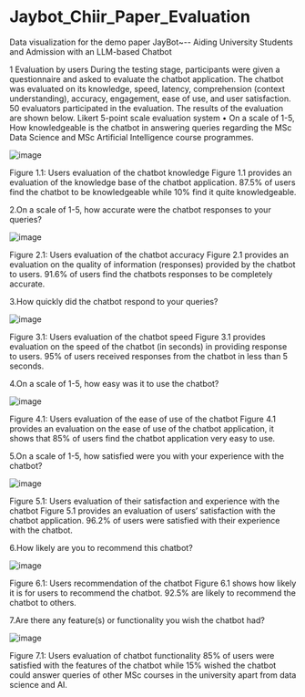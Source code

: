 # Jaybot_Chiir_Paper_Evaluation
Data visualization for the demo paper JayBot~-- Aiding University Students and Admission with an LLM-based Chatbot


1 Evaluation by users
During the testing stage, participants were given a questionnaire and asked to evaluate the chatbot application. The chatbot was evaluated on its knowledge, speed, latency, comprehension (context understanding), accuracy, engagement, ease of use, and user satisfaction. 50 evaluators participated in the evaluation. The results of the evaluation are shown below. 
Likert 5-point scale evaluation system
•	On a scale of 1-5, How knowledgeable is the chatbot in answering queries regarding the MSc Data Science and MSc Artificial Intelligence course programmes.

![image](https://github.com/Greenconsult/Jaybot_Chiir_Paper_Evaluation/assets/130986642/312b24a5-789a-4c84-b34c-a4f15f7260c5)

 
Figure 1.1: Users evaluation of the chatbot knowledge
Figure 1.1 provides an evaluation of the knowledge base of the chatbot application. 87.5% of users find the chatbot to be knowledgeable while 10% find it quite knowledgeable.

2.On a scale of 1-5, how accurate were the chatbot responses to your queries?
 
 ![image](https://github.com/Greenconsult/Jaybot_Chiir_Paper_Evaluation/assets/130986642/2699165b-d038-4b27-91c0-f1390ce2058c)

Figure 2.1: Users evaluation of the chatbot accuracy
Figure 2.1 provides an evaluation on the quality of information (responses) provided by the chatbot to users. 91.6% of users find the chatbots responses to be completely accurate.

3.How quickly did the chatbot respond to your queries?

![image](https://github.com/Greenconsult/Jaybot_Chiir_Paper_Evaluation/assets/130986642/071f7352-8d4e-4296-b2bf-4022f8d61dd7)
 
Figure 3.1: Users evaluation of the chatbot speed
Figure 3.1 provides evaluation on the speed of the chatbot (in seconds) in providing response to users. 95% of users received responses from the chatbot in less than 5 seconds.

4.On a scale of 1-5, how easy was it to use the chatbot?

![image](https://github.com/Greenconsult/Jaybot_Chiir_Paper_Evaluation/assets/130986642/63160212-2ac9-4ae1-879f-d3a1e7acc67f)
 
Figure 4.1: Users evaluation of the ease of use of the chatbot
Figure 4.1 provides an evaluation on the ease of use of the chatbot application, it shows that 85% of users find the chatbot application very easy to use.

5.On a scale of 1-5, how satisfied were you with your experience with the chatbot?

![image](https://github.com/Greenconsult/Jaybot_Chiir_Paper_Evaluation/assets/130986642/11e5f0b5-2da6-4e9e-8015-e3de39f9576a)
 
Figure 5.1: Users evaluation of their satisfaction and experience with the chatbot 
Figure 5.1 provides an evaluation of users’ satisfaction with the chatbot application. 96.2% of users were satisfied with their experience with the chatbot. 

6.How likely are you to recommend this chatbot?

![image](https://github.com/Greenconsult/Jaybot_Chiir_Paper_Evaluation/assets/130986642/e28749aa-c7cd-4e97-a720-2e2022c16b6a)

Figure 6.1: Users recommendation of the chatbot 
Figure 6.1 shows how likely it is for users to recommend the chatbot. 92.5% are likely to recommend the chatbot to others.

7.Are there any feature(s) or functionality you wish the chatbot had?

![image](https://github.com/Greenconsult/Jaybot_Chiir_Paper_Evaluation/assets/130986642/9a1dcb20-3b00-4ce3-a099-2ab94a02118b)

 
Figure 7.1: Users evaluation of chatbot functionality
85% of users were satisfied with the features of the chatbot while 15% wished the chatbot could answer queries of other MSc courses in the university apart from data science and AI.

